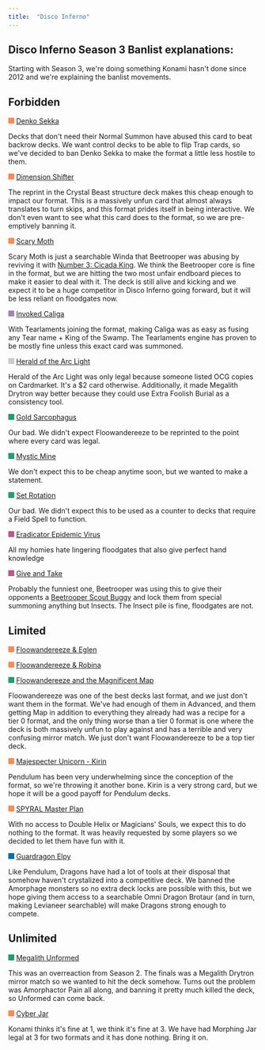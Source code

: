 ```yaml
---
title:  "Disco Inferno"
---
```


## Disco Inferno Season 3 Banlist explanations:


Starting with Season 3, we're doing something Konami hasn't done since 2012 and we're explaining the banlist movements.


## Forbidden

<img src="assets/effect.png" alt="Effect Monster" width="12" height="12"/> [Denko Sekka](https://db.ygoprodeck.com/card/?search=Denko%20Sekka)

Decks that don't need their Normal Summon have abused this card to beat backrow decks. We want control decks to be able to flip Trap cards, so we've decided to ban Denko Sekka to make the format a little less hostile to them.


<img src="assets/effect.png" alt="Effect Monster" width="12" height="12"/> [Dimension Shifter](https://db.ygoprodeck.com/card/?search=Dimension%20Shifter)

The reprint in the Crystal Beast structure deck makes this cheap enough to impact our format. This is a massively unfun card that almost always translates to turn skips, and this format prides itself in being interactive. We don't even want to see what this card does to the format, so we are pre-emptively banning it.


<img src="assets/effect.png" alt="Effect Monster" width="12" height="12"/> [Scary Moth](https://db.ygoprodeck.com/card/?search=Scary%20Moth)

Scary Moth is just a searchable Winda that Beetrooper was abusing by reviving it with [Number 3: Cicada King](https://db.ygoprodeck.com/card/?search=Number%203:%20Cicada%20King). We think the Beetrooper core is fine in the format, but we are hitting the two most unfair endboard pieces to make it easier to deal with it. The deck is still alive and kicking and we expect it to be a huge competitor in Disco Inferno going forward, but it will be less reliant on floodgates now.


<img src="assets/fusion.png" alt="XYZ Fusion" width="12" height="12"/> [Invoked Caliga](https://db.ygoprodeck.com/card/?search=Invoked%20Caliga)

With Tearlaments joining the format, making Caliga was as easy as fusing any Tear name + King of the Swamp. The Tearlaments engine has proven to be mostly fine unless this exact card was summoned.


<img src="assets/synchro.png" alt="Synchro Monster" width="12" height="12"/> [Herald of the Arc Light](https://db.ygoprodeck.com/card/?search=Herald%20of%20the%20Arc%20Light)

Herald of the Arc Light was only legal because someone listed OCG copies on Cardmarket. It's a $2 card otherwise. Additionally, it made Megalith Drytron way better because they could use Extra Foolish Burial as a consistency tool.


<img src="assets/spell.png" alt="Spell" width="12" height="12"/> [Gold Sarcophagus](https://db.ygoprodeck.com/card/?search=Gold%20Sarcophagus)

Our bad. We didn't expect Floowandereeze to be reprinted to the point where every card was legal.


<img src="assets/spell.png" alt="Spell" width="12" height="12"/> [Mystic Mine](https://db.ygoprodeck.com/card/?search=Mystic%20Mine)

We don't expect this to be cheap anytime soon, but we wanted to make a statement.


<img src="assets/spell.png" alt="Spell" width="12" height="12"/> [Set Rotation](https://db.ygoprodeck.com/card/?search=Set%20Rotation)

Our bad. We didn't expect this to be used as a counter to decks that require a Field Spell to function. 


<img src="assets/trap.png" alt="Trap" width="12" height="12"/> [Eradicator Epidemic Virus](https://db.ygoprodeck.com/card/?search=Eradicator%20Epidemic%20Virus)

All my homies hate lingering floodgates that also give perfect hand knowledge


<img src="assets/trap.png" alt="Trap" width="12" height="12"/> [Give and Take](https://db.ygoprodeck.com/card/?search=Give%20and%20Take)

Probably the funniest one, Beetrooper was using this to give their opponents a [Beetrooper Scout Buggy](https://db.ygoprodeck.com/card/?search=Beetrooper%20Scout%20Buggy) and lock them from special summoning anything but Insects. The Insect pile is fine, floodgates are not.


## Limited

<img src="assets/effect.png" alt="Effect Monster" width="12" height="12"/> [Floowandereeze & Eglen](https://db.ygoprodeck.com/card/?search=Floowandereeze%20%26%20Eglen)

<img src="assets/effect.png" alt="Effect Monster" width="12" height="12"/> [Floowandereeze & Robina](https://db.ygoprodeck.com/card/?search=Floowandereeze%20%26%20Robina)

<img src="assets/spell.png" alt="Spell" width="12" height="12"/> [Floowandereeze and the Magnificent Map](https://db.ygoprodeck.com/card/?search=Floowandereeze%20and%20the%20Magnificent%20Map)

Floowandereeze was one of the best decks last format, and we just don't want them in the format. We've had enough of them in Advanced, and them getting Map in addition to everything they already had was a recipe for a tier 0 format, and the only thing worse than a tier 0 format is one where the deck is both massively unfun to play against and has a terrible and very confusing mirror match. We just don't want Floowandereeze to be a top tier deck.


<img src="assets/effect.png" alt="Effect Monster" width="12" height="12"/> [Majespecter Unicorn - Kirin](https://db.ygoprodeck.com/card/?search=Majespecter%20Unicorn%20-%20Kirin)

Pendulum has been very underwhelming since the conception of the format, so we're throwing it another bone. Kirin is a very strong card, but we hope it will be a good payoff for Pendulum decks.


<img src="assets/effect.png" alt="Effect Monster" width="12" height="12"/> [SPYRAL Master Plan](https://db.ygoprodeck.com/card/?search=SPYRAL%20Master%20Plan)

With no access to Double Helix or Magicians' Souls, we expect this to do nothing to the format. It was heavily requested by some players so we decided to let them have fun with it. 


<img src="assets/link.png" alt="Link Monster" width="12" height="12"/> [Guardragon Elpy](https://db.ygoprodeck.com/card/?search=Guardragon%20Elpy)

Like Pendulum, Dragons have had a lot of tools at their disposal that somehow haven't crystalized into a competitive deck. We banned the Amorphage monsters so no extra deck locks are possible with this, but we hope giving them access to a searchable Omni Dragon Brotaur (and in turn, making Levianeer searchable) will make Dragons strong enough to compete.


## Unlimited

<img src="assets/spell.png" alt="Spell" width="12" height="12"/> [Megalith Unformed](https://db.ygoprodeck.com/card/?search=Megalith%20Unformed)

This was an overreaction from Season 2. The finals was a Megalith Drytron mirror match so we wanted to hit the deck somehow. Turns out the problem was Amorphactor Pain all along, and banning it pretty much killed the deck, so Unformed can come back.


<img src="assets/effect.png" alt="Effect Monster" width="12" height="12"/> [Cyber Jar](https://db.ygoprodeck.com/card/?search=Cyber%20Jar)

Konami thinks it's fine at 1, we think it's fine at 3. We have had Morphing Jar legal at 3 for two formats and it has done nothing. Bring it on.